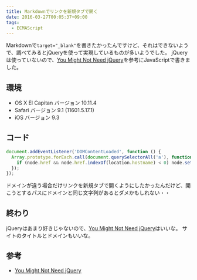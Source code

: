 ```yaml
---
title: Markdownでリンクを新規タブで開く
date: 2016-03-27T00:05:37+09:00
tags:
  - ECMAScript
---
```


Markdownで`target="_blank"`を書きたかったんですけど、それはできないようで、調べてみるとjQueryを使って実現しているものが多いようでした。
jQueryは使っていないので、[You Might Not Need jQuery](http://youmightnotneedjquery.com)を参考にJavaScriptで書きました。

<!--more-->

## 環境

* OS X El Capitan バージョン 10.11.4
* Safari バージョン 9.1 (11601.5.17.1)
* iOS バージョン 9.3

## コード

```javascript
document.addEventListener('DOMContentLoaded', function () {
  Array.prototype.forEach.call(document.querySelectorAll('a'), function (node) {
    if (node.href && node.href.indexOf(location.hostname) < 0) node.setAttribute('target', '_blank');
  });
});
```

ドメインが違う場合だけリンクを新規タブで開くようにしたかったんだけど、開こうとするパスにドメインと同じ文字列があるとダメかもしれない・・

## 終わり

jQueryはあまり好きじゃないので、[You Might Not Need jQuery](http://youmightnotneedjquery.com)はいいな。
サイトのタイトルとドメインもいいな。

## 参考

* [You Might Not Need jQuery](http://youmightnotneedjquery.com)
